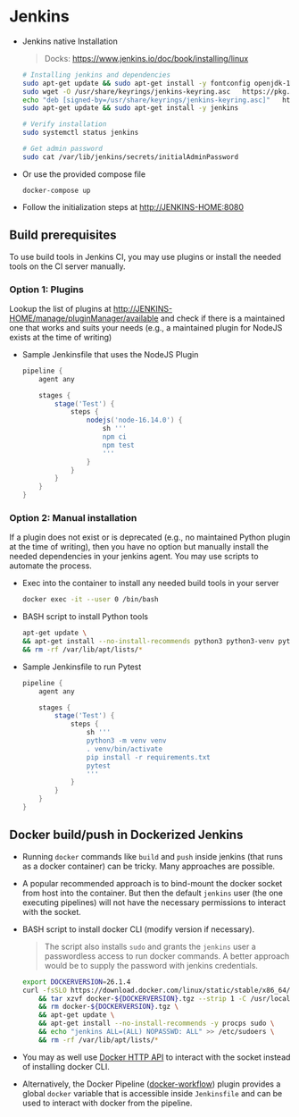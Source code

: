 # Jenkins

- Jenkins native Installation

    > Docks: https://www.jenkins.io/doc/book/installing/linux

    ```bash
    # Installing jenkins and dependencies
    sudo apt-get update && sudo apt-get install -y fontconfig openjdk-17-jre
    sudo wget -O /usr/share/keyrings/jenkins-keyring.asc   https://pkg.jenkins.io/debian-stable/jenkins.io-2023.key
    echo "deb [signed-by=/usr/share/keyrings/jenkins-keyring.asc]"   https://pkg.jenkins.io/debian-stable binary/ | sudo tee   /etc/apt/sources.list.d/jenkins.list > /dev/null
    sudo apt-get update && sudo apt-get install -y jenkins
    
    # Verify installation
    sudo systemctl status jenkins
    
    # Get admin password
    sudo cat /var/lib/jenkins/secrets/initialAdminPassword
    ```

- Or use the provided compose file

    ```basic
    docker-compose up
    ```

- Follow the initialization steps at <http://JENKINS-HOME:8080>

## Build prerequisites

To use build tools in Jenkins CI, you may use plugins or install the needed tools on the CI server manually.

### Option 1: Plugins

Lookup the list of plugins at <http://JENKINS-HOME/manage/pluginManager/available> and check if there is a maintained one that works and suits your needs (e.g., a maintained plugin for NodeJS exists at the time of writing)

- Sample Jenkinsfile that uses the NodeJS Plugin

    ```groovy
    pipeline {
        agent any
    
        stages {
            stage('Test') {
                steps {
                    nodejs('node-16.14.0') {
                        sh '''
                        npm ci
                        npm test
                        '''
                    }
                }
            }
        }    
    }
    ```

### Option 2: Manual installation

If a plugin does not exist or is deprecated (e.g., no maintained Python plugin at the time of writing), then you have no option but manually install the needed dependencies in your jenkins agent. You may use scripts to automate the process.

- Exec into the container to install any needed build tools in your server

    ```bash
    docker exec -it --user 0 /bin/bash
    ```

- BASH script to install Python tools

    ```bash
    apt-get update \
    && apt-get install --no-install-recommends python3 python3-venv python3-pip \
    && rm -rf /var/lib/apt/lists/*
    ```

- Sample Jenkinsfile to run Pytest

    ```groovy
    pipeline {
        agent any
    
        stages {
            stage('Test') {
                steps {
                    sh '''
                    python3 -m venv venv
                    . venv/bin/activate
                    pip install -r requirements.txt
                    pytest
                    '''
                }
            }
        }    
    }
    ```

## Docker build/push in Dockerized Jenkins

- Running `docker` commands like `build` and `push` inside jenkins (that runs as a docker container) can be tricky. Many approaches are possible.

- A popular recommended approach is to bind-mount the docker socket from host into the container. But then the default `jenkins` user (the one executing pipelines) will not have the necessary permissions to interact with the socket.

- BASH script to install docker CLI (modify version if necessary).
    > The script also installs `sudo` and grants the `jenkins` user a passwordless access to run docker commands. A better approach would be to supply the password with jenkins credentials.

    ```bash
    export DOCKERVERSION=26.1.4
    curl -fsSLO https://download.docker.com/linux/static/stable/x86_64/docker-${DOCKERVERSION}.tgz \
        && tar xzvf docker-${DOCKERVERSION}.tgz --strip 1 -C /usr/local/bin docker/docker \
        && rm docker-${DOCKERVERSION}.tgz \
        && apt-get update \
        && apt-get install --no-install-recommends -y procps sudo \
        && echo "jenkins ALL=(ALL) NOPASSWD: ALL" >> /etc/sudoers \
        && rm -rf /var/lib/apt/lists/*
    ```

- You may as well use [Docker HTTP API](https://docs.docker.com/engine/api/latest/) to interact with the socket instead of installing docker CLI.
- Alternatively, the Docker Pipeline ([docker-workflow](https://docs.cloudbees.com/docs/cloudbees-ci/latest/pipelines/docker-workflow)) plugin provides a global `docker` variable that is accessible inside `Jenkinsfile` and can be used to interact with docker from the pipeline.

